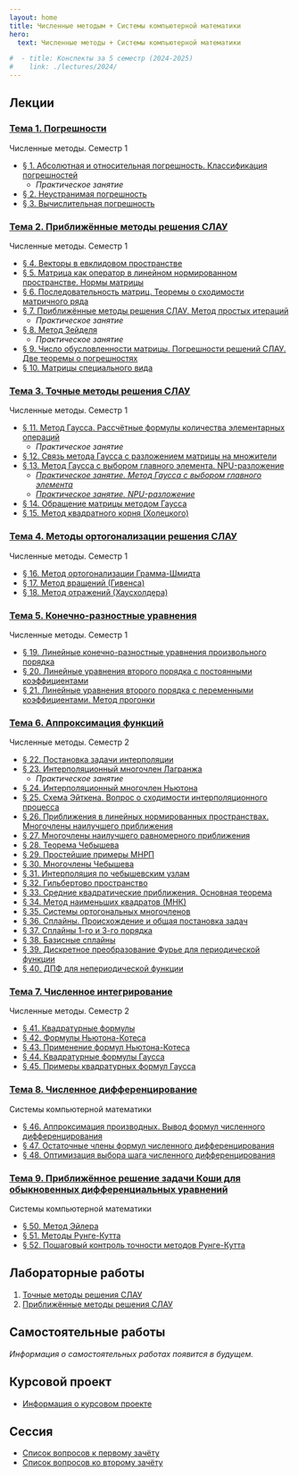 ```yaml
---
layout: home
title: Численные методым + Системы компьютерной математики
hero:
  text: Численные методы + Системы компьютерной математики

#  - title: Конспекты за 5 семестр (2024-2025)
#    link: ./lectures/2024/
---
```


## Лекции

### [Тема 1. Погрешности](./2024/lectures/01/intro/)

<p class="subtext">Численные методы. Семестр 1</p>

* [§ 1. Абсолютная и относительная погрешность. Классификация погрешностей](./2024/lectures/01/01/)
  * *Практическое занятие*
* [§ 2. Неустранимая погрешность](./2024/lectures/01/02/)
* [§ 3. Вычислительная погрешность](./2024/lectures/01/03/)

### [Тема 2. Приближённые методы решения СЛАУ](./2024/lectures/02/intro/)

<p class="subtext">Численные методы. Семестр 1</p>

* [§ 4. Векторы в евклидовом пространстве](./2024/lectures/02/01/)
* [§ 5. Матрица как оператор в линейном нормированном пространстве. Нормы матрицы](./2024/lectures/02/02/)
* [§ 6. Последовательность матриц. Теоремы о сходимости матричного ряда](./2024/lectures/02/03/)
* [§ 7. Приближённые методы решения СЛАУ. Метод простых итераций](./2024/lectures/02/04/)
  * *Практическое занятие*
* [§ 8. Метод Зейделя](./2024/lectures/02/05/)
  * *Практическое занятие*
* [§ 9. Число обусловленности матрицы. Погрешности решений СЛАУ. Две теоремы о погрешностях](./2024/lectures/02/06/)
* [§ 10. Матрицы специального вида](./2024/lectures/02/07/)

### [Тема 3. Точные методы решения СЛАУ](./2024/lectures/03/intro/)

<p class="subtext">Численные методы. Семестр 1</p>

* [§ 11. Метод Гаусса. Рассчётные формулы количества элементарных операций](./2024/lectures/03/01/)
  * *Практическое занятие*
* [§ 12. Связь метода Гаусса с разложением матрицы на множители](./lectures/2024/theme-03/#12)
* [§ 13. Метод Гаусса с выбором главного элемента. NPU-разложение](./lectures/2024/theme-03/#13)
  * [*Практическое занятие. Метод Гаусса с выбором главного элемента*](./2024/lectures/03/02/)
  * [*Практическое занятие. NPU-разложение*](./2024/lectures/03/03/)
* [§ 14. Обращение матрицы методом Гаусса](./2024/lectures/03/04/)
* [§ 15. Метод квадратного корня (Холецкого)](./2024/lectures/03/05/)

### [Тема 4. Методы ортогонализации решения СЛАУ](./2024/lectures/04/intro/)

<p class="subtext">Численные методы. Семестр 1</p>

* [§ 16. Метод ортогонализации Грамма-Шмидта](./2024/lectures/04/01/)
* [§ 17. Метод вращений (Гивенса)](./2024/lectures/04/02/)
* [§ 18. Метод отражений (Хаусхолдера)](./2024/lectures/04/03/)

### [Тема 5. Конечно-разностные уравнения](./2024/lectures/05/intro/)

<p class="subtext">Численные методы. Семестр 1</p>

* [§ 19. Линейные конечно-разностные уравнения произвольного порядка](./2024/lectures/05/01/)
* [§ 20. Линейные уравнения второго порядка с постоянными коэффициентами](./2024/lectures/05/02/)
* [§ 21. Линейные уравнения второго порядка с переменными коэффициентами. Метод прогонки](./2024/lectures/05/03/)

### [Тема 6. Аппроксимация функций](./2024/lectures/06/intro/)

<p class="subtext">Численные методы. Семестр 2</p>

* [§ 22. Постановка задачи интерполяции](./2024/lectures/06/01/)
* [§ 23. Интерполяционный многочлен Лагранжа](./2024/lectures/06/02/)
  * *Практическое занятие*
* [§ 24. Интерполяционный многочлен Ньютона](./2024/lectures/06/03/)
* [§ 25. Схема Эйткена. Вопрос о сходимости интерполяционного процесса](./2024/lectures/06/04/)
* [§ 26. Приближения в линейных нормированных пространствах. Многочлены наилучшего приближения](./2024/lectures/06/05/)
* [§ 27. Многочлены наилучшего равномерного приближения](./2024/lectures/06/06/)
* [§ 28. Теорема Чебышева](./2024/lectures/06/07/)
* [§ 29. Простейшие примеры МНРП](./2024/lectures/06/08/)
* [§ 30. Многочлены Чебышева](./2024/lectures/06/09/)
* [§ 31. Интерполяция по чебышевским узлам](./2024/lectures/06/10/)
* [§ 32. Гильбертово пространство](./2024/lectures/06/11/)
* [§ 33. Средние квадратические приближения. Основная теорема](./2024/lectures/06/12/)
* [§ 34. Метод наименьших квадратов (МНК)](./2024/lectures/06/13/)
* [§ 35. Системы ортогональных многочленов](./2024/lectures/06/14/)
* [§ 36. Сплайны. Происхождение и общая постановка задач](./2024/lectures/06/15/)
* [§ 37. Сплайны 1-го и 3-го порядка](./2024/lectures/06/16/)
* [§ 38. Базисные сплайны](./2024/lectures/06/17/)
* [§ 39. Дискретное преобразование Фурье для периодической функции](./2024/lectures/06/18/)
* [§ 40. ДПФ для непериодической функции](./2024/lectures/06/19/)

### [Тема 7. Численное интегрирование](./2024/lectures/07/intro/)

<p class="subtext">Численные методы. Семестр 2</p>

* [§ 41. Квадратурные формулы](./2024/lectures/07/41/)
* [§ 42. Формулы Ньютона-Котеса](./2024/lectures/07/42/)
* [§ 43. Применение формул Ньютона-Котеса](./2024/lectures/07/43/)
* [§ 44. Квадратурные формулы Гаусса](./2024/lectures/07/44/)
* [§ 45. Примеры квадратурных формул Гаусса](./2024/lectures/07/45/)

### [Тема 8. Численное дифференцирование](./2024/lectures/08/intro/)

<p class="subtext">Системы компьютерной математики</p>

* [§ 46. Аппроксимация производных. Вывод формул численного дифференцирования](./2024/lectures/08/01/)
* [§ 47. Остаточные члены формул численного дифференцирования](./2024/lectures/08/02/)
* [§ 48. Оптимизация выбора шага численного дифференцирования](./2024/lectures/08/03/)

### [Тема 9. Приближённое решение задачи Коши для обыкновенных дифференциальных уравнений](./2024/lectures/09/intro/)

<p class="subtext">Системы компьютерной математики</p>

* [§ 50. Метод Эйлера](./2024/lectures/09/01/)
* [§ 51. Методы Рунге-Кутта](./2024/lectures/09/02/)
* [§ 52. Пошаговый контроль точности методов Рунге-Кутта](./2024/lectures/09/03/)


## Лабораторные работы

1. [Точные методы решения СЛАУ](./labs/2024/01/)
2. [Приближённые методы решения СЛАУ](./labs/2024/02/)

<!--## Учебные пособия

* [Методические указания к практическим занятиям и самостоятельной работе по дисциплине «Численные методы». Линейная алгебра](./2024/study-guides/practice1/)-->

## Самостоятельные работы
*Информация о самостоятельных работах появится в будущем.*

## Курсовой проект

* [Информация о курсовом проекте](./2025/coursework/)

## Сессия

* [Список вопросов к первому зачёту](./exams/credit-1/)
* [Список вопросов ко второму зачёту](./exams/credit-2/)